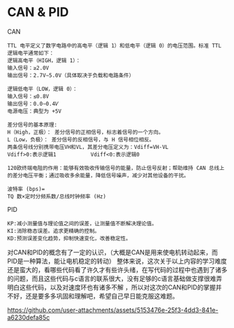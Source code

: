 # CAN & PID
CAN
~~~
TTL 电平定义了数字电路中的高电平（逻辑 1）和低电平（逻辑 0）的电压范围。标准 TTL 逻辑电平通常如下：
逻辑高电平（HIGH，逻辑 1）：
输入信号：≥2.0V
输出信号：2.7V∼5.0V（具体取决于负载和电路条件）

逻辑低电平（LOW，逻辑 0）：
输入信号：≤0.8V
输出信号：0.0∼0.4𝑉
电源电压：典型为 +5V

差分信号的基本原理:
H（High，正极）： 差分信号的正相信号，标志着信号的一个方向。
L（Low，负极）： 差分信号的反相信号，与 H 信号相位相反。
两条信号线分别携带电压VH和VL，其差分电压定义为：Vdiff=VH-VL
Vdiff>0:表示逻辑1           Vdiff<0:表示逻辑0

120欧终端电阻的作用：能够有效吸收传输信号的能量，防止信号反射；帮助维持 CAN 总线上的差分电压平衡；通过吸收多余能量，降低信号噪声，减少对其他设备的干扰。

波特率 (bps)= 
TQ 数×定时分频系数/总线时钟频率 (Hz)
~~~

PID
~~~
KP:减小测量值与理论值之间的误差，让测量值不断解决理论值。
KI:消除稳态误差。追求更精确的控制。
KD:预测误差变化趋势，抑制快速变化，改善稳定性。

~~~
对CAN和PID的概念有了一定的认识，（大概是CAN是用来使电机转动起来，而PID是一种算法，能让电机稳定的转动）
整体来说，这次关于以上内容的学习难度还是蛮大的，看哪些代码看了许久才有些许头绪，在写代码的过程中也遇到了诸多的问题，而且这些代码与c语言的联系很大，没有足够的c语言基础做支撑很难弄明白这些代码，以及对速度环也有诸多不解
，所以对这次的CAN和PID的掌握并不好，还是要多多巩固和理解吧，希望自己早日能克服这难题。

https://github.com/user-attachments/assets/5153476e-25f3-4dd3-841e-a6230defa85c

